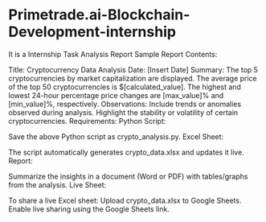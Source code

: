 # Primetrade.ai-Blockchain-Development-internship
It is a Internship Task
Analysis Report
Sample Report Contents:

Title: Cryptocurrency Data Analysis
Date: [Insert Date]
Summary:
The top 5 cryptocurrencies by market capitalization are displayed.
The average price of the top 50 cryptocurrencies is $[calculated_value].
The highest and lowest 24-hour percentage price changes are [max_value]% and [min_value]%, respectively.
Observations:
Include trends or anomalies observed during analysis.
Highlight the stability or volatility of certain cryptocurrencies.
Requirements:
Python Script:

Save the above Python script as crypto_analysis.py.
Excel Sheet:

The script automatically generates crypto_data.xlsx and updates it live.
Report:

Summarize the insights in a document (Word or PDF) with tables/graphs from the analysis.
Live Sheet:

To share a live Excel sheet:
Upload crypto_data.xlsx to Google Sheets.
Enable live sharing using the Google Sheets link.
